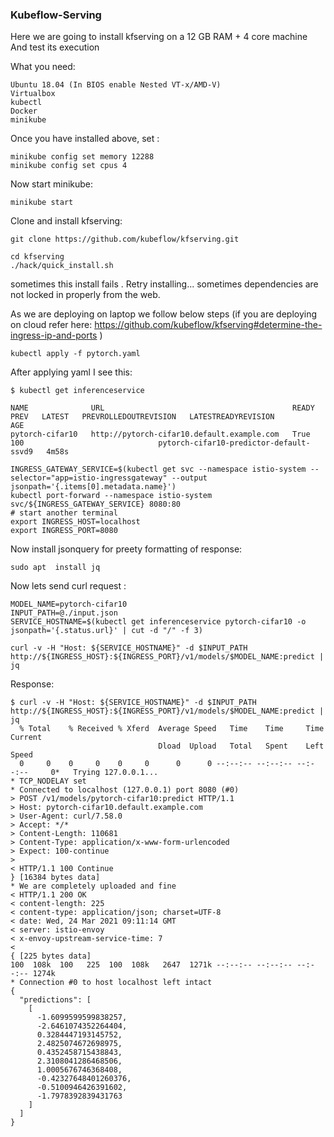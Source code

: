 ### Kubeflow-Serving

Here we are going to install kfserving on a 12 GB RAM + 4 core machine
And test its execution

What you need:
```
Ubuntu 18.04 (In BIOS enable Nested VT-x/AMD-V)
Virtualbox
kubectl
Docker
minikube
```
Once you have installed above, set :
```
minikube config set memory 12288
minikube config set cpus 4
```
Now start minikube:

```
minikube start
```

Clone and install kfserving:
```
git clone https://github.com/kubeflow/kfserving.git

cd kfserving
./hack/quick_install.sh
```

sometimes this install fails . Retry installing... sometimes dependencies are not locked in properly from the web.

As we are deploying on laptop we follow below steps (if you are deploying on cloud refer here: https://github.com/kubeflow/kfserving#determine-the-ingress-ip-and-ports   )


```
kubectl apply -f pytorch.yaml
```

After applying yaml I see this:

```
$ kubectl get inferenceservice

NAME              URL                                          READY   PREV   LATEST   PREVROLLEDOUTREVISION   LATESTREADYREVISION                       AGE
pytorch-cifar10   http://pytorch-cifar10.default.example.com   True           100                              pytorch-cifar10-predictor-default-ssvd9   4m58s
```

```
INGRESS_GATEWAY_SERVICE=$(kubectl get svc --namespace istio-system --selector="app=istio-ingressgateway" --output jsonpath='{.items[0].metadata.name}')
kubectl port-forward --namespace istio-system svc/${INGRESS_GATEWAY_SERVICE} 8080:80
# start another terminal
export INGRESS_HOST=localhost
export INGRESS_PORT=8080
```

Now install jsonquery for preety formatting of response:
```
sudo apt  install jq
```

Now lets send curl request :

```
MODEL_NAME=pytorch-cifar10
INPUT_PATH=@./input.json
SERVICE_HOSTNAME=$(kubectl get inferenceservice pytorch-cifar10 -o jsonpath='{.status.url}' | cut -d "/" -f 3)

curl -v -H "Host: ${SERVICE_HOSTNAME}" -d $INPUT_PATH http://${INGRESS_HOST}:${INGRESS_PORT}/v1/models/$MODEL_NAME:predict | jq
```

Response:

```
$ curl -v -H "Host: ${SERVICE_HOSTNAME}" -d $INPUT_PATH http://${INGRESS_HOST}:${INGRESS_PORT}/v1/models/$MODEL_NAME:predict | jq
  % Total    % Received % Xferd  Average Speed   Time    Time     Time  Current
                                 Dload  Upload   Total   Spent    Left  Speed
  0     0    0     0    0     0      0      0 --:--:-- --:--:-- --:--:--     0*   Trying 127.0.0.1...
* TCP_NODELAY set
* Connected to localhost (127.0.0.1) port 8080 (#0)
> POST /v1/models/pytorch-cifar10:predict HTTP/1.1
> Host: pytorch-cifar10.default.example.com
> User-Agent: curl/7.58.0
> Accept: */*
> Content-Length: 110681
> Content-Type: application/x-www-form-urlencoded
> Expect: 100-continue
> 
< HTTP/1.1 100 Continue
} [16384 bytes data]
* We are completely uploaded and fine
< HTTP/1.1 200 OK
< content-length: 225
< content-type: application/json; charset=UTF-8
< date: Wed, 24 Mar 2021 09:11:14 GMT
< server: istio-envoy
< x-envoy-upstream-service-time: 7
< 
{ [225 bytes data]
100  108k  100   225  100  108k   2647  1271k --:--:-- --:--:-- --:--:-- 1274k
* Connection #0 to host localhost left intact
{
  "predictions": [
    [
      -1.6099599599838257,
      -2.6461074352264404,
      0.3284447193145752,
      2.4825074672698975,
      0.4352458715438843,
      2.3108041286468506,
      1.0005676746368408,
      -0.42327648401260376,
      -0.5100946426391602,
      -1.7978392839431763
    ]
  ]
}

```








